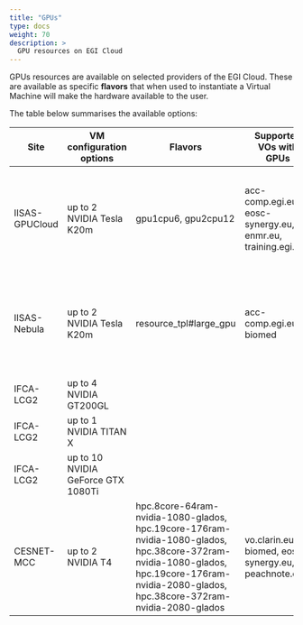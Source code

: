 ```yaml
---
title: "GPUs"
type: docs
weight: 70
description: >
  GPU resources on EGI Cloud
---
```


GPUs resources are available on selected providers of the EGI Cloud.
These are available as specific **flavors** that when used to
instantiate a Virtual Machine will make the hardware available to the
user.

The table below summarises the available options:


| Site | VM configuration options | Flavors | Supported VOs with GPUs | Access conditions |
| ---- | ------------------------ | ------- | ----------------------- | ----------------- |
| IISAS-GPUCloud | up to 2 NVIDIA Tesla K20m | gpu1cpu6, gpu2cpu12 | acc-comp.egi.eu, eosc-synergy.eu, enmr.eu, training.egi.eu | Sponsored access for limited testing, conditions to be negotiated for long-term usage |
| IISAS-Nebula | up to 2 NVIDIA Tesla K20m | resource_tpl#large_gpu | acc-comp.egi.eu, biomed | Sponsored access for limited testing, conditions to be negotiated for long-term usage |
| IFCA-LCG2 | up to 4 NVIDIA GT200GL | | | Pay-per-use |
| IFCA-LCG2 | up to 1 NVIDIA TITAN X | | | Pay-per-use |
| IFCA-LCG2 | up to 10 NVIDIA GeForce GTX 1080Ti | | | Pay-per-use |
| CESNET-MCC | up to 2 NVIDIA T4 | hpc.8core-64ram-nvidia-1080-glados, hpc.19core-176ram-nvidia-1080-glados, hpc.38core-372ram-nvidia-1080-glados, hpc.19core-176ram-nvidia-2080-glados, hpc.38core-372ram-nvidia-2080-glados | vo.clarin.eu, biomed, eosc-synergy.eu, peachnote.com |Sponsored, conditions to be negotiated |
